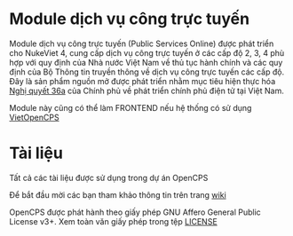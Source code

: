 # Module dịch vụ công trực tuyến

Module dịch vụ công trực tuyến (Public Services Online) được phát triển cho NukeViet 4, cung cấp dịch vụ công trực tuyến ở các cấp độ 2, 3, 4 phù hợp với quy định của Nhà nước Việt Nam về thủ tục hành chính và các quy định của Bộ Thông tin truyền thông về dịch vụ công trực tuyến các cấp độ. Đây là sản phẩm nguồn mở được phát triển nhằm mục tiêu hiện thực hóa [Nghị quyết 36a](http://vanban.chinhphu.vn/portal/page/portal/chinhphu/hethongvanban?class_id=509&mode=detail&document_id=181767) của Chính phủ về phát triển chính phủ điện tử tại Việt Nam. 

Module này cũng có thể làm FRONTEND nếu hệ thống có sử dụng [VietOpenCPS](https://github.com/VietOpenCPS)

# Tài liệu
Tất cả các tài liệu được sử dụng trong dự án OpenCPS

Để bắt đầu mời các bạn tham khảo thông tin trên trang [wiki](https://github.com/nukeviet/module-pso/wiki)

OpenCPS được phát hành theo giấy phép GNU Affero General Public License v3+. Xem toàn văn giấy phép trong tệp [LICENSE](https://github.com/nukeviet/module-pso/blob/master/LICENSE.md)
